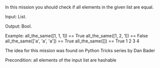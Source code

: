  In this mission you should check if all elements in the given list are equal.

Input: List.

Output: Bool.

Example:
all_the_same([1, 1, 1]) == True
all_the_same([1, 2, 1]) == False
all_the_same(['a', 'a', 'a']) == True
all_the_same([]) == True
1
2
3
4

The idea for this mission was found on Python Tricks series by Dan Bader

Precondition: all elements of the input list are hashable 